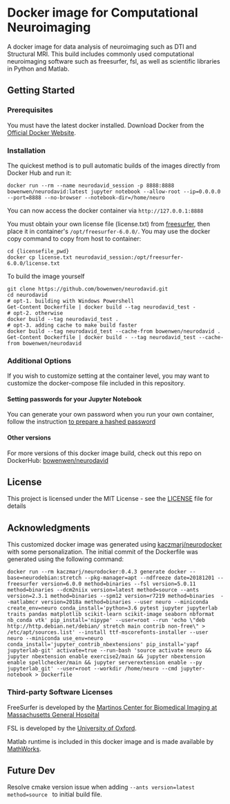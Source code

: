 # Docker image for Computational Neuroimaging

A docker image for data analysis of neuroimaging such as DTI and Structural MRI. This build includes commonly used computational neuroimaging software such as freesurfer, fsl, as well as scientific libraries in Python and Matlab.

## Getting Started

### Prerequisites

You must have the latest docker installed. Download Docker from the [Official Docker Website](https://www.docker.com/products/docker-desktop).

### Installation 

The quickest method is to pull automatic builds of the images directly from Docker Hub and run it: 

```
docker run --rm --name neurodavid_session -p 8888:8888 bowenwen/neurodavid:latest jupyter notebook --allow-root --ip=0.0.0.0 --port=8888 --no-browser --notebook-dir=/home/neuro
```

You can now access the docker container via `http://127.0.0.1:8888`

You must obtain your own license file (license.txt) from [freesurfer](https://surfer.nmr.mgh.harvard.edu/fswiki/License), then place it in container's `/opt/freesurfer-6.0.0/`. You may use the docker copy command to copy from host to container:

```
cd {licensefile_pwd}
docker cp license.txt neurodavid_session:/opt/freesurfer-6.0.0/license.txt
```

To build the image yourself

```
git clone https://github.com/bowenwen/neurodavid.git
cd neurodavid
# opt-1. building with Windows Powershell
Get-Content Dockerfile | docker build --tag neurodavid_test -
# opt-2. otherwise
docker build --tag neurodavid_test .
# opt-3. adding cache to make build faster
docker build --tag neurodavid_test --cache-from bowenwen/neurodavid .
Get-Content Dockerfile | docker build - --tag neurodavid_test --cache-from bowenwen/neurodavid
```

### Additional Options

If you wish to customize setting at the container level, you may want to customize the docker-compose file included in this repository.

#### Setting passwords for your Jupyter Notebook

You can generate your own password when you run your own container, follow the instruction [to prepare a hashed password](https://jupyter-notebook.readthedocs.io/en/stable/public_server.html#preparing-a-hashed-password)

#### Other versions

For more versions of this docker image build, check out this repo on DockerHub: [bowenwen/neurodavid](https://hub.docker.com/r/bowenwen/neurodavid)

## License

This project is licensed under the MIT License - see the [LICENSE](LICENSE) file for details

## Acknowledgments

This customized docker image was generated using [kaczmarj/neurodocker](https://github.com/kaczmarj/neurodocker/tree/master/examples) with some personalization. The initial commit of the Dockerfile was generated using the following command:
```
docker run --rm kaczmarj/neurodocker:0.4.3 generate docker --base=neurodebian:stretch --pkg-manager=apt --ndfreeze date=20181201 --freesurfer version=6.0.0 method=binaries --fsl version=5.0.11 method=binaries --dcm2niix version=latest method=source --ants version=2.3.1 method=binaries --spm12 version=r7219 method=binaries  --matlabmcr version=2018a method=binaries --user neuro --miniconda create_env=neuro conda_install='python=3.6 pytest jupyter jupyterlab traits pandas matplotlib scikit-learn scikit-image seaborn nbformat nb_conda vtk' pip_install='nipype' --user=root --run 'echo \"deb http://http.debian.net/debian/ stretch main contrib non-free\" > /etc/apt/sources.list' --install ttf-mscorefonts-installer --user neuro --miniconda use_env=neuro conda_install='jupyter_contrib_nbextensions' pip_install='yapf jupyterlab-git' activate=true --run-bash 'source activate neuro && jupyter nbextension enable exercise2/main && jupyter nbextension enable spellchecker/main && jupyter serverextension enable --py jupyterlab_git' --user=root --workdir /home/neuro --cmd jupyter-notebook > Dockerfile
```

### Third-party Software Licenses

FreeSurfer is developed by the [Martinos Center for Biomedical Imaging at Massachusetts General Hospital](https://surfer.nmr.mgh.harvard.edu/fswiki/FreeSurferSoftwareLicense) 

FSL is developed by the [University of Oxford](https://fsl.fmrib.ox.ac.uk/fsl/fslwiki/Licence).

Matlab runtime is included in this docker image and is made available by [MathWorks](https://www.mathworks.com/products/compiler/matlab-runtime.html).

## Future Dev

Resolve cmake version issue when adding `--ants version=latest method=source ` to initial build file.
